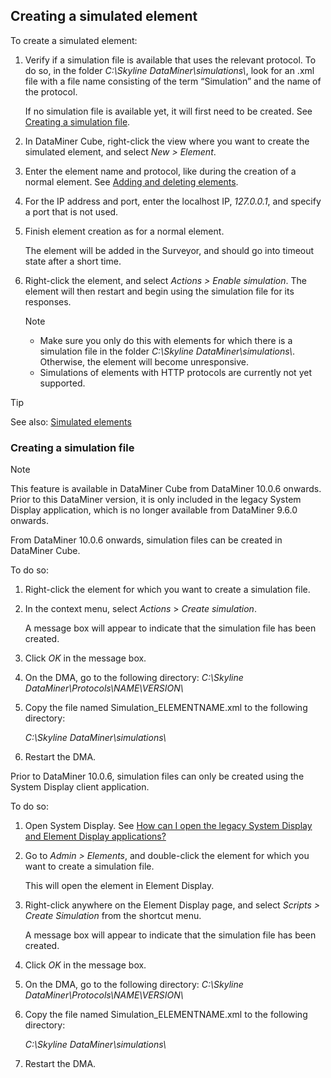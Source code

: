 ## Creating a simulated element

To create a simulated element:

1. Verify if a simulation file is available that uses the relevant protocol. To do so, in the folder *C:\\Skyline DataMiner\\simulations\\*, look for an .xml file with a file name consisting of the term “Simulation” and the name of the protocol.

    If no simulation file is available yet, it will first need to be created. See [Creating a simulation file](#creating-a-simulation-file).

2. In DataMiner Cube, right-click the view where you want to create the simulated element, and select *New \> Element*.

3. Enter the element name and protocol, like during the creation of a normal element. See [Adding and deleting elements](Adding_and_deleting_elements.md).

4. For the IP address and port, enter the localhost IP, *127.0.0.1*, and specify a port that is not used.

5. Finish element creation as for a normal element.

    The element will be added in the Surveyor, and should go into timeout state after a short time.

6. Right-click the element, and select *Actions \> Enable simulation*. The element will then restart and begin using the simulation file for its responses.

    > [!NOTE]
    > -  Make sure you only do this with elements for which there is a simulation file in the folder *C:\\Skyline DataMiner\\simulations\\*. Otherwise, the element will become unresponsive.
    > -  Simulations of elements with HTTP protocols are currently not yet supported.

> [!TIP]
> See also:
> [Simulated elements](Simulated_elements.md)

### Creating a simulation file

> [!NOTE]
> This feature is available in DataMiner Cube from DataMiner 10.0.6 onwards. Prior to this DataMiner version, it is only included in the legacy System Display application, which is no longer available from DataMiner 9.6.0 onwards.

From DataMiner 10.0.6 onwards, simulation files can be created in DataMiner Cube.

To do so:

1. Right-click the element for which you want to create a simulation file.

2. In the context menu, select *Actions* > *Create simulation*.

    A message box will appear to indicate that the simulation file has been created.

3. Click *OK* in the message box.

4. On the DMA, go to the following directory: *C:\\Skyline DataMiner\\Protocols\\NAME\\VERSION\\*

5. Copy the file named Simulation_ELEMENTNAME.xml to the following directory:

    *C:\\Skyline DataMiner\\simulations\\*

6. Restart the DMA.

Prior to DataMiner 10.0.6, simulation files can only be created using the System Display client application.

To do so:

1. Open System Display. See [How can I open the legacy System Display and Element Display applications?](../../part_6/faq/DataMiner_client_applications.md#how-can-i-open-the-legacy-system-display-and-element-display-applications)

2. Go to *Admin \> Elements*, and double-click the element for which you want to create a simulation file.

    This will open the element in Element Display.

3. Right-click anywhere on the Element Display page, and select *Scripts \> Create Simulation* from the shortcut menu.

    A message box will appear to indicate that the simulation file has been created.

4. Click *OK* in the message box.

5. On the DMA, go to the following directory: *C:\\Skyline DataMiner\\Protocols\\NAME\\VERSION\\*

6. Copy the file named Simulation_ELEMENTNAME.xml to the following directory:

    *C:\\Skyline DataMiner\\simulations\\*

7. Restart the DMA.
